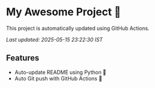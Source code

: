 # My Awesome Project 🚀

This project is automatically updated using GitHub Actions.

_Last updated: 2025-05-15 23:22:30 IST_

## Features
- Auto-update README using Python 🐍
- Auto Git push with GitHub Actions 🤖
